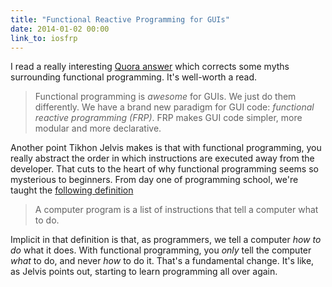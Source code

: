```yaml
---
title: "Functional Reactive Programming for GUIs"
date: 2014-01-02 00:00
link_to: iosfrp
---
```


<import><p>I read a really interesting <a href="http://www.quora.com/Functional-Programming/What-are-some-false-beliefs-about-functional-programming-and-functional-programming-languages/answer/Tikhon-Jelvis?srid=YMS&amp;share=1">Quora answer</a> which corrects some myths surrounding functional programming. It's well-worth a read. </p>

<blockquote>
  <p>Functional programming is <em>awesome</em> for GUIs. We just do them differently. We have a brand new paradigm for GUI code: <em>functional reactive programming (FRP)</em>. FRP makes GUI code simpler, more modular and more declarative. </p>
</blockquote>

<p>Another point Tikhon Jelvis makes is that with functional programming, you really abstract the order in which instructions are executed away from the developer. That cuts to the heart of why functional programming seems so mysterious to beginners. From day one of programming school, we're taught the <a href="http://simple.wikipedia.org/wiki/Computer_program">following definition</a></p>

<blockquote>
  <p>A computer program is a list of instructions that tell a computer what to do.</p>
</blockquote>

<p>Implicit in that definition is that, as programmers, we tell a computer <em>how to do</em> what it does. With functional programming, you <em>only</em> tell the computer <em>what</em> to do, and never <em>how</em> to do it. That's a fundamental change. It's like, as Jelvis points out, starting to learn programming all over again. </p></import>

<!-- more -->

